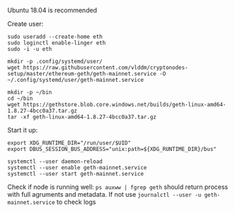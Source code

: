 Ubuntu 18.04 is recommended

Create user:
```
sudo useradd --create-home eth
sudo loginctl enable-linger eth
sudo -i -u eth
```

```
mkdir -p .config/systemd/user/
wget https://raw.githubusercontent.com/vlddm/cryptonodes-setup/master/ethereum-geth/geth-mainnet.service -O ~/.config/systemd/user/geth-mainnet.service

mkdir -p ~/bin
cd ~/bin
wget https://gethstore.blob.core.windows.net/builds/geth-linux-amd64-1.8.27-4bcc0a37.tar.gz
tar -xf geth-linux-amd64-1.8.27-4bcc0a37.tar.gz
```

Start it up:
```
export XDG_RUNTIME_DIR="/run/user/$UID"
export DBUS_SESSION_BUS_ADDRESS="unix:path=${XDG_RUNTIME_DIR}/bus"

systemctl --user daemon-reload
systemctl --user enable geth-mainnet.service
systemctl --user start geth-mainnet.service
```
Check if node is running well: 
`ps auxww | fgrep geth` should return process with full agruments and metadata.
If not use `journalctl --user -u geth-mainnet.service` to check logs

